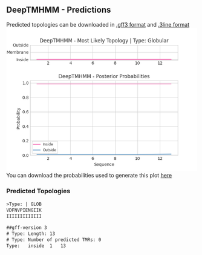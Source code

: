 ## DeepTMHMM - Predictions
Predicted topologies can be downloaded in [.gff3 format](TMRs.gff3) and [.3line format](predicted_topologies.3line)
![picture](plot.png)
You can download the probabilities used to generate this plot [here](Type:_probs.csv)
### Predicted Topologies
```
>Type: | GLOB
VDFNVPIENGIIK
IIIIIIIIIIIII

```


```
##gff-version 3
# Type: Length: 13
# Type: Number of predicted TMRs: 0
Type:	inside	1	13				

```
